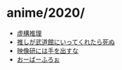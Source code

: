 # anime/2020/
- [虚構推理](Q1/kyokou.md)
- [推しが武道館にいってくれたら死ぬ](Q1/oshi.md)
- [映像研には手を出すな](Q1/eizouken.md)
- [おーばーふろぉ](Q1/overflow.md)
